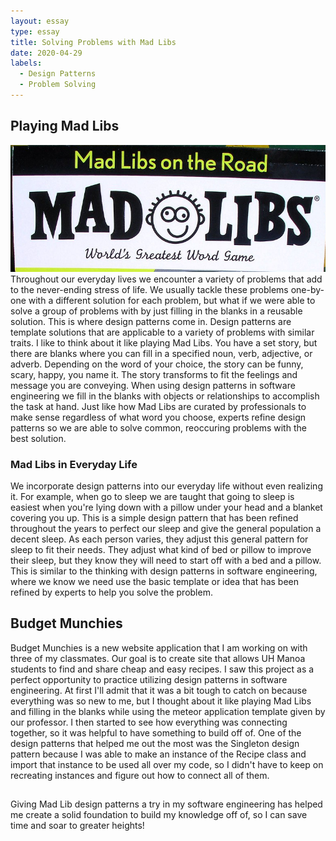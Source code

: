 ```yaml
---
layout: essay
type: essay
title: Solving Problems with Mad Libs
date: 2020-04-29
labels:
  - Design Patterns
  - Problem Solving
---
```


## Playing Mad Libs
<img class="ui small image" src="../images/madLibs.png">
Throughout our everyday lives we encounter a variety of problems that add to the never-ending stress of life. We usually tackle these problems one-by-one with a different solution for each problem, but what if we were able to solve a group of problems with by just filling in the blanks in a reusable solution. This is where design patterns come in. Design patterns are template solutions that are applicable to a variety of problems with similar traits. I like to think about it like playing Mad Libs. You have a set story, but there are blanks where you can fill in a specified noun, verb, adjective, or adverb. Depending on the word of your choice, the story can be funny, scary, happy, you name it. The story transforms to fit the feelings and message you are conveying. When using design patterns in software engineering we fill in the blanks with objects or relationships to accomplish the task at hand. Just like how Mad Libs are curated by professionals to make sense regardless of what word you choose, experts refine design patterns so we are able to solve common, reoccuring problems with the best solution.

### Mad Libs in Everyday Life
We incorporate design patterns into our everyday life without even realizing it. For example, when go to sleep we are taught that going to sleep is easiest when you're lying down with a pillow under your head and a blanket covering you up. This is a simple design pattern that has been refined throughout the years to perfect our sleep and give the general population a decent sleep. As each person varies, they adjust this general pattern for sleep to fit their needs. They adjust what kind of bed or pillow to improve their sleep, but they know they will need to start off with a bed and a pillow. This is similar to the thinking with design patterns in software engineering, where we know we need use the basic template or idea that has been refined by experts to help you solve the problem.

## Budget Munchies
Budget Munchies is a new website application that I am working on with three of my classmates. Our goal is to create site that allows UH Manoa students to find and share cheap and easy recipes. I saw this project as a perfect opportunity to practice utilizing design patterns in software engineering. At first I'll admit that it was a bit tough to catch on because everything was so new to me, but I thought about it like playing Mad Libs and filling in the blanks while using the meteor application template given by our professor. I then started to see how everything was connecting together, so it was helpful to have something to build off of. One of the design patterns that helped me out the most was the Singleton design pattern because I was able to make an instance of the Recipe class and import that instance to be used all over my code, so I didn't have to keep on recreating instances and figure out how to connect all of them.

## 
Giving Mad Lib design patterns a try in my software engineering has helped me create a solid foundation to build my knowledge off of, so I can save time and soar to greater heights!

